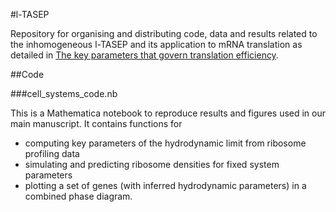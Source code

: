 #l-TASEP

Repository for organising and distributing code, data and results related to the
inhomogeneous l-TASEP and its application to mRNA translation as detailed in
[The key parameters that govern translation efficiency](https://www.biorxiv.org/content/10.1101/440693v1).

##Code

###cell_systems_code.nb

This is a Mathematica notebook to reproduce results and figures used in our main
manuscript. It contains functions for 

* computing key parameters of the hydrodynamic limit from ribosome profiling
  data
* simulating and predicting ribosome densities for fixed system parameters
* plotting a set of genes (with inferred hydrodynamic parameters) in a combined
  phase diagram.

